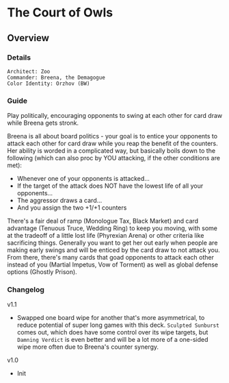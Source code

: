# The Court of Owls
## Overview
### Details
```
Architect: Zoo
Commander: Breena, the Demagogue
Color Identity: Orzhov (BW)
```

### Guide
Play politically, encouraging opponents to swing at each other for card draw while Breena gets stronk.

Breena is all about board politics - your goal is to entice your opponents to attack each other for card draw while you reap the benefit of the counters. Her ability is worded in a complicated way, but basically boils down to the following (which can also proc by YOU attacking, if the other conditions are met):
- Whenever one of your opponents is attacked...
- If the target of the attack does NOT have the lowest life of all your opponents...
- The aggressor draws a card...
- And you assign the two +1/+1 counters

There's a fair deal of ramp (Monologue Tax, Black Market) and card advantage (Tenuous Truce, Wedding Ring) to keep you moving, with some at the tradeoff of a little lost life (Phyrexian Arena) or other criteria like sacrificing things. Generally you want to get her out early when people are making early swings and will be enticed by the card draw to not attack you. From there, there's many cards that goad opponents to attack each other instead of you (Martial Impetus, Vow of Torment) as well as global defense options (Ghostly Prison).

### Changelog
v1.1
- Swapped one board wipe for another that's more asymmetrical, to reduce potential of super long games with this deck. `Sculpted Sunburst` comes out, which does have some control over its wipe targets, but `Damning Verdict` is even better and will be a lot more of a one-sided wipe more often due to Breena's counter synergy.

v1.0
- Init